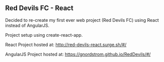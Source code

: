 ## Red Devils FC - React
Decided to re-create my first ever web project (Red Devils FC) using React instead of AngularJS. 

Project setup using create-react-app.

React Project hosted at: http://red-devils-react.surge.sh/#/

AngularJS Project hosted at: https://gnordstrom.github.io/RedDevils/#/

